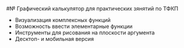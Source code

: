 #№ Графический калькулятор для практических зянятий по ТФКП
- Визуализация комплексных функций
- Возможность ввести элементарные функции
- Инструменты для рисования на плоскости аргумента
- Десктоп- и мобильная версия

